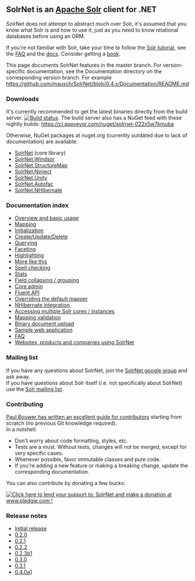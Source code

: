## SolrNet is an [Apache Solr](http://lucene.apache.org/solr/) client for .NET

SolrNet does not attempt to abstract much over Solr, it's assumed that you know what Solr is and how to use it, just as you need to know relational databases before using an ORM.

If you're not familiar with Solr, take your time to follow the [Solr tutorial](http://lucene.apache.org/solr/tutorial.html), see the [FAQ](http://wiki.apache.org/solr/FAQ) and the [docs](http://wiki.apache.org/solr/FrontPage ). Consider getting a [book](http://lucene.apache.org/solr/books.html).

This page documents SolrNet features in the master branch. For version-specific documentation, see the Documentation directory on the corresponding version branch. For example https://github.com/mausch/SolrNet/blob/0.4.x/Documentation/README.md

### Downloads

It's currently recommended to get the latest binaries directly from the build server. [![Build status](https://ci.appveyor.com/api/projects/status/lwb0ma5su83pu0lr)](https://ci.appveyor.com/project/mausch/solrnet). The build server also has a NuGet feed with these nightly builds: https://ci.appveyor.com/nuget/solrnet-022x5w7kmuba

Otherwise, NuGet packages at nuget.org (currently outdated due to lack of documentation) are available:

 * [SolrNet](https://www.nuget.org/packages/SolrNet/) (core library)
 * [SolrNet.Windsor](https://www.nuget.org/packages/SolrNet.Windsor/)
 * [SolrNet.StructureMap](https://www.nuget.org/packages/SolrNet.StructureMap/)
 * [SolrNet.Ninject](https://www.nuget.org/packages/SolrNet.Ninject/)
 * [SolrNet.Unity](https://www.nuget.org/packages/SolrNet.Unity/)
 * [SolrNet.Autofac](https://www.nuget.org/packages/SolrNet.Autofac/)
 * [SolrNet.NHibernate](https://www.nuget.org/packages/SolrNet.NHibernate/)

### Documentation index

 * [Overview and basic usage](Basic-usage.md)
 * [Mapping](Mapping.md)
 * [Initialization](Initialization.md)
 * [Create/Update/Delete](CRUD.md)
 * [Querying](Querying.md)
 * [Faceting](Facets.md)
 * [Highlighting](Highlighting.md)
 * [More like this](More-like-this.md)
 * [Spell checking](Spell-checking.md)
 * [Stats](Stats.md)
 * [Field collapsing / grouping](Field-collapsing.md)
 * [Core admin](Core-admin.md)
 * [Fluent API](Fluent-API.md)
 * [Overriding the default mapper](Overriding-mapper.md)
 * [NHibernate integration](NHibernate-integration.md)
 * [Accessing multiple Solr cores / instances](Multi-core-instance.md)
 * [Mapping validation](Schema-Mapping-validation.md)
 * [Binary document upload](Extract.md)
 * [Sample web application](Sample-application.md)
 * [FAQ](FAQ.md)
 * [Websites, products and companies using SolrNet](Powered-by-SolrNet.md)

### Mailing list

If you have any questions about SolrNet, join the [SolrNet google group](http://groups.google.com/group/solrnet) and ask away.  
If you have questions about Solr itself (i.e. not specifically about SolrNet) use the [Solr mailing list](http://lucene.apache.org/solr/discussion.html).

### Contributing

[Paul Bouwer has written an excellent guide for contributors](http://blog.paulbouwer.com/2010/12/27/git-github-and-an-open-source-net-project-introduction/) starting from scratch (no previous Git knowledge required).  
In a nutshell:

 * Don't worry about code formatting, styles, etc.
 * Tests are a must. Without tests, changes will not be merged, except for very specific cases.
 * Whenever possible, favor immutable classes and pure code.
 * If you're adding a new feature or making a breaking change, update the corresponding documentation.

You can also contribute by donating a few bucks:

[![Click here to lend your support to: SolrNet and make a donation at www.pledgie.com !](http://www.pledgie.com/campaigns/11245.png?skin_name=chrome)](http://www.pledgie.com/campaigns/11245)

### Release notes

 * [Initial release](http://bugsquash.blogspot.com/2007/11/introducing-solrnet.html)
 * [0.2.0](http://bugsquash.blogspot.com/2009/02/solrnet-02-released.html)
 * [0.2.1](http://bugsquash.blogspot.com/2009/02/solrnet-021-released.html)
 * [0.2.2](http://bugsquash.blogspot.com/2009/05/solrnet-022-released.html)
 * [0.2.3b1](http://bugsquash.blogspot.com/2009/09/solrnet-023-beta1.html)
 * [0.3.0](http://bugsquash.blogspot.com/2010/06/solr-030-beta1.html)
 * [0.3.1](http://bugsquash.blogspot.com/2011/03/solrnet-031-released.html)
 * [0.4.0a1](http://bugsquash.blogspot.com/2011/06/solrnet-040-alpha-1-released.html)
